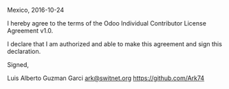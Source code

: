Mexico, 2016-10-24

I hereby agree to the terms of the Odoo Individual Contributor License
Agreement v1.0.

I declare that I am authorized and able to make this agreement and sign this
declaration.

Signed,

Luis Alberto Guzman Garci ark@switnet.org https://github.com/Ark74

